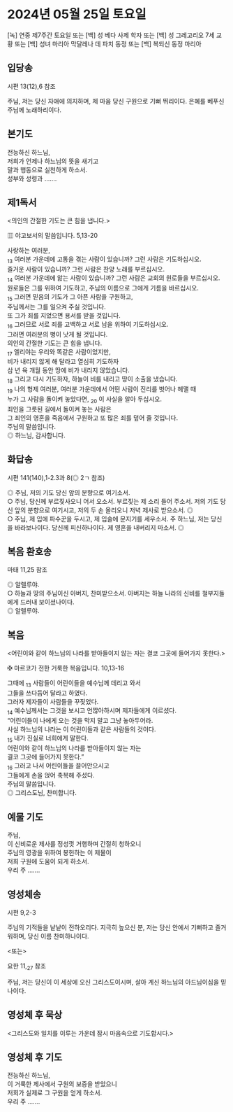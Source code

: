 # 2024년 05월 25일 토요일

[녹] 연중 제7주간 토요일 또는 [백] 성 베다 사제 학자 또는 [백] 성 그레고리오 7세 교황 또는 [백] 성녀 마리아 막달레나 데 파치 동정 또는 [백] 복되신 동정 마리아  


## 입당송

시편 13(12),6 참조

주님, 저는 당신 자애에 의지하며, 제 마음 당신 구원으로 기뻐 뛰리이다. 은혜를 베푸신 주님께 노래하리이다.  
  
## 본기도

전능하신 하느님,  
저희가 언제나 하느님의 뜻을 새기고  
말과 행동으로 실천하게 하소서.  
성부와 성령과 …….  
  
## 제1독서

<의인의 간절한 기도는 큰 힘을 냅니다.>

▥ 야고보서의 말씀입니다. 5,13-20

사랑하는 여러분,  
<sub>13</sub> 여러분 가운데에 고통을 겪는 사람이 있습니까? 그런 사람은 기도하십시오.  
즐거운 사람이 있습니까? 그런 사람은 찬양 노래를 부르십시오.  
<sub>14</sub> 여러분 가운데에 앓는 사람이 있습니까? 그런 사람은 교회의 원로들을 부르십시오.  
원로들은 그를 위하여 기도하고, 주님의 이름으로 그에게 기름을 바르십시오.  
<sub>15</sub> 그러면 믿음의 기도가 그 아픈 사람을 구원하고,  
주님께서는 그를 일으켜 주실 것입니다.  
또 그가 죄를 지었으면 용서를 받을 것입니다.  
<sub>16</sub> 그러므로 서로 죄를 고백하고 서로 남을 위하여 기도하십시오.  
그러면 여러분의 병이 낫게 될 것입니다.  
의인의 간절한 기도는 큰 힘을 냅니다.  
<sub>17</sub> 엘리야는 우리와 똑같은 사람이었지만,  
비가 내리지 않게 해 달라고 열심히 기도하자  
삼 년 육 개월 동안 땅에 비가 내리지 않았습니다.  
<sub>18</sub> 그리고 다시 기도하자, 하늘이 비를 내리고 땅이 소출을 냈습니다.  
<sub>19</sub> 나의 형제 여러분, 여러분 가운데에서 어떤 사람이 진리를 벗어나 헤맬 때  
누가 그 사람을 돌이켜 놓았다면, <sub>20</sub> 이 사실을 알아 두십시오.  
죄인을 그릇된 길에서 돌이켜 놓는 사람은  
그 죄인의 영혼을 죽음에서 구원하고 또 많은 죄를 덮어 줄 것입니다.  
주님의 말씀입니다.  
◎ 하느님, 감사합니다.  
  
## 화답송

시편 141(140),1-2.3과 8(◎ 2ㄱ 참조)

◎ 주님, 저의 기도 당신 앞의 분향으로 여기소서.  
○ 주님, 당신께 부르짖사오니 어서 오소서. 부르짖는 제 소리 들어 주소서. 저의 기도 당신 앞의 분향으로 여기시고, 저의 두 손 올리오니 저녁 제사로 받으소서. ◎  
○ 주님, 제 입에 파수꾼을 두시고, 제 입술에 문지기를 세우소서. 주 하느님, 저는 당신을 바라보나이다. 당신께 피신하나이다. 제 영혼을 내버리지 마소서. ◎  
  
## 복음 환호송

마태 11,25 참조

◎ 알렐루야.  
○ 하늘과 땅의 주님이신 아버지, 찬미받으소서. 아버지는 하늘 나라의 신비를 철부지들에게 드러내 보이셨나이다.  
◎ 알렐루야.  
  
## 복음

<어린이와 같이 하느님의 나라를 받아들이지 않는 자는 결코 그곳에 들어가지 못한다.>

✠ 마르코가 전한 거룩한 복음입니다. 10,13-16

그때에 <sub>13</sub> 사람들이 어린이들을 예수님께 데리고 와서  
그들을 쓰다듬어 달라고 하였다.  
그러자 제자들이 사람들을 꾸짖었다.  
<sub>14</sub> 예수님께서는 그것을 보시고 언짢아하시며 제자들에게 이르셨다.  
“어린이들이 나에게 오는 것을 막지 말고 그냥 놓아두어라.  
사실 하느님의 나라는 이 어린이들과 같은 사람들의 것이다.  
<sub>15</sub> 내가 진실로 너희에게 말한다.  
어린이와 같이 하느님의 나라를 받아들이지 않는 자는  
결코 그곳에 들어가지 못한다.”  
<sub>16</sub> 그러고 나서 어린이들을 끌어안으시고  
그들에게 손을 얹어 축복해 주셨다.  
주님의 말씀입니다.  
◎ 그리스도님, 찬미합니다.  
  
## 예물 기도

주님,  
이 신비로운 제사를 정성껏 거행하며 간절히 청하오니  
주님의 영광을 위하여 봉헌하는 이 제물이  
저희 구원에 도움이 되게 하소서.  
우리 주 …….  
  
## 영성체송

시편 9,2-3

주님의 기적들을 낱낱이 전하오리다. 지극히 높으신 분, 저는 당신 안에서 기뻐하고 즐거워하며, 당신 이름 찬미하나이다.  
  
<또는>  
  
요한 11,<sub>27</sub> 참조  
  
주님, 저는 당신이 이 세상에 오신 그리스도이시며, 살아 계신 하느님의 아드님이심을 믿나이다.  
## 영성체 후 묵상

<그리스도와 일치를 이루는 가운데 잠시 마음속으로 기도합시다.>  
## 영성체 후 기도

전능하신 하느님,  
이 거룩한 제사에서 구원의 보증을 받았으니  
저희가 실제로 그 구원을 얻게 하소서.  
우리 주 …….